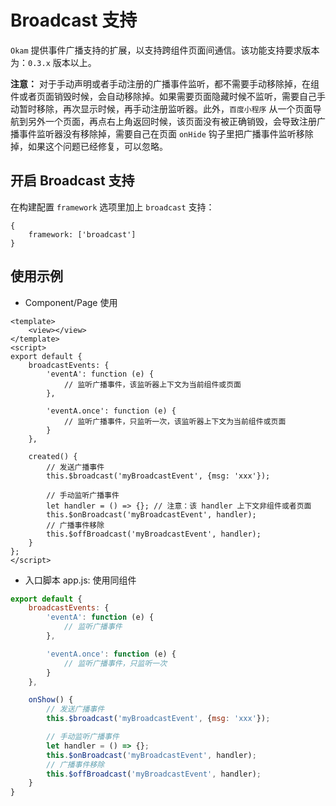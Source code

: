 # Broadcast 支持

`Okam` 提供事件广播支持的扩展，以支持跨组件页面间通信。该功能支持要求版本为：`0.3.x` 版本以上。

**注意：** 对于手动声明或者手动注册的广播事件监听，都不需要手动移除掉，在组件或者页面销毁时候，会自动移除掉。如果需要页面隐藏时候不监听，需要自己手动暂时移除，再次显示时候，再手动注册监听器。此外，`百度小程序` 从一个页面导航到另外一个页面，再点右上角返回时候，该页面没有被正确销毁，会导致注册广播事件监听器没有移除掉，需要自己在页面 `onHide` 钩子里把广播事件监听移除掉，如果这个问题已经修复，可以忽略。

## 开启 Broadcast 支持

在构建配置 `framework` 选项里加上 `broadcast` 支持：

```
{
    framework: ['broadcast']
}
```

## 使用示例

* Component/Page 使用

```Page/Component
<template>
    <view></view>
</template>
<script>
export default {
    broadcastEvents: {
        'eventA': function (e) {
            // 监听广播事件，该监听器上下文为当前组件或页面
        },

        'eventA.once': function (e) {
            // 监听广播事件，只监听一次，该监听器上下文为当前组件或页面
        }
    },

    created() {
        // 发送广播事件
        this.$broadcast('myBroadcastEvent', {msg: 'xxx'});

        // 手动监听广播事件
        let handler = () => {}; // 注意：该 handler 上下文非组件或者页面
        this.$onBroadcast('myBroadcastEvent', handler);
        // 广播事件移除
        this.$offBroadcast('myBroadcastEvent', handler);
    }
};
</script>
```

* 入口脚本 app.js: 使用同组件

```app.js
export default {
    broadcastEvents: {
        'eventA': function (e) {
            // 监听广播事件
        },

        'eventA.once': function (e) {
            // 监听广播事件，只监听一次
        }
    },

    onShow() {
        // 发送广播事件
        this.$broadcast('myBroadcastEvent', {msg: 'xxx'});

        // 手动监听广播事件
        let handler = () => {};
        this.$onBroadcast('myBroadcastEvent', handler);
        // 广播事件移除
        this.$offBroadcast('myBroadcastEvent', handler);
    }
}
```


